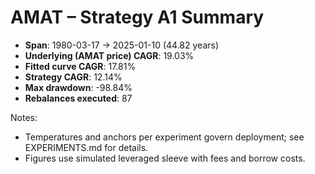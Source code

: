 # AMAT – Strategy A1 Summary

- **Span**: 1980-03-17 → 2025-01-10 (44.82 years)
- **Underlying (AMAT price) CAGR**: 19.03%
- **Fitted curve CAGR**: 17.81%
- **Strategy CAGR**: 12.14%
- **Max drawdown**: -98.84%
- **Rebalances executed**: 87

Notes:

- Temperatures and anchors per experiment govern deployment; see EXPERIMENTS.md for details.
- Figures use simulated leveraged sleeve with fees and borrow costs.
